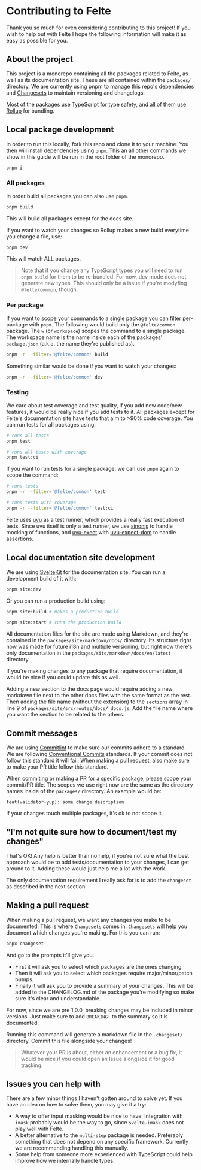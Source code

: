 # Contributing to Felte

Thank you so much for even considering contributing to this project! If you wish to help out with Felte I hope the following information will make it as easy as possible for you.

## About the project

This project is a monorepo containing all the packages related to Felte, as well as its documentation site. These are all contained within the `packages/` directory. We are currently using [pnpm](https://pnpm.io) to manage this repo's dependencies and [Changesets](https://github.com/atlassian/changesets) to maintain versioning and changelogs.

Most of the packages use TypeScript for type safety, and all of them use [Rollup](https://rollupjs.org) for bundling.


## Local package development

In order to run this locally, fork this repo and clone it to your machine. You then will install dependencies using `pnpm`. This an all other commands we show in this guide will be run in the root folder of the monorepo.

```sh
pnpm i
```

### All packages

In order build all packages you can also use `pnpm`.

```sh
pnpm build
```

This will build all packages except for the docs site.

If you want to watch your changes so Rollup makes a new build everytime you change a file, use:

```sh
pnpm dev
```

This will watch ALL packages.

> Note that if you change any TypeScript types you will need to run `pnpm build` for them to be re-bundled. For now, dev mode does not generate new types. This should only be a issue if you're modyfing `@felte/common`, though.

### Per package

If you want to scope your commands to a single package you can filter per-package with `pnpm`. The following would build only the `@felte/common` package. The `w` (or `workspace`) scopes the command to a single package. The workspace name is the name inside each of the packages' `package.json` (a.k.a. the name they're published as).

```sh
pnpm -r --filter='@felte/common' build
```

Something similar would be done if you want to watch your changes:

```sh
pnpm -r --filter='@felte/common' dev
```

### Testing

We care about test coverage and test quality, if you add new code/new features, it would be really nice if you add tests to it. All packages except for Felte's documentation site have tests that aim to >90% code coverage. You can run tests for all packages using:

```sh
# runs all tests
pnpm test

# runs all tests with coverage
pnpm test:ci
```

If you want to run tests for a single package, we can use `pnpm` again to scope the command:

```sh
# runs tests
pnpm -r --filter='@felte/common' test

# runs tests with coverage
pnpm -r --filter='@felte/common' test:ci
```

Felte uses [uvu](https://github.com/lukeed/uvu) as a test runner, which provides a really fast execution of tests. Since uvu itself is only a test runner, we use [sinonjs](https://sinonjs.org) to handle mocking of functions, and [uvu-exect](https://github.com/pablo-abc/uvu-expect) with [uvu-expect-dom](https://github.com/pablo-abc/uvu-expect-dom) to handle assertions.

## Local documentation site development

We are using [SvelteKit](https://github.com/sveltejs/kit) for the documentation site. You can run a development build of it with:

```sh
pnpm site:dev
```

Or you can run a production build using:

```sh
pnpm site:build # makes a production build

pnpm site:start # runs the production build
```

All documentation files for the site are made using Markdown, and they're contained in the `packages/site/markdown/docs/` directory. Its structure right now was made for future i18n and multiple versioning, but right now there's only documentation in the `packages/site/markdown/docs/en/latest` directory.

If you're making changes to any package that require documentation, it would be nice if you could update this as well.

Adding a new section to the docs page would require adding a new markdown file next to the other docs files with the same format as the rest. Then adding the file name (without the extension) to the `sections` array in line 9 of `packages/site/src/routes/docs/_docs.js`. Add the file name where you want the section to be related to the others.

## Commit messages

We are using [Commitlint](https://commitlint.js.org/) to make sure our commits adhere to a standard. We are following [Conventional Commits](https://www.conventionalcommits.org/en/v1.0.0/) standards. If your commit does not follow this standard it will fail. When making a pull request, also make sure to make your PR title follow this standard.

When commiting or making a PR for a specific package, please scope your commit/PR title. The scopes we use right now are the same as the directory names inside of the `packages/` directory. An example would be:

```
feat(validator-yup): some change description
```

If your changes touch multiple packages, it's ok to not scope it.

## "I'm not quite sure how to document/test my changes"

That's OK! Any help is better than no help, if you're not sure what the best approach would be to add tests/documentation to your changes, I can get around to it. Adding these would just help me a lot with the work.

The only documentation requirement I really ask for is to add the `changeset` as described in the next section.

## Making a pull request

When making a pull request, we want any changes you make to be documented. This is where `Changesets` comes in. `Changesets` will help you document which changes you're making. For this you can run:

```sh
pnpx changeset
```

And go to the prompts it'll give you.

- First it will ask you to select which packages are the ones changing
- Then it will ask you to select which packages require major/minor/patch bumps.
- Finally it will ask you to provide a summary of your changes. This will be added to the CHANGELOG.md of the package you're modifying so make sure it's clear and understandable.

For now, since we are pre 1.0.0, breaking changes may be included in minor versions. Just make sure to add `BREAKING:` to the summary so it is documented.

Running this command will generate a markdown file in the `.changeset/` directory. Commit this file alongside your changes!

> Whatever your PR is about, either an enhancement or a bug fix, it would be nice if you could open an Issue alongside it for good tracking.

## Issues you can help with

There are a few minor things I haven't gotten around to solve yet. If you have an idea on how to solve them, you may give it a try:

- A way to offer input masking would be nice to have. Integration with `imask` probably would be the way to go, since `svelte-imask` does not play well with Felte.
- A better alternative to the `multi-step` package is needed. Preferably something that does not depend on any specific framework. Currently we are recommending handling this manually.
- Some help from someone more experienced with TypeScript could help improve how we internally handle types.
